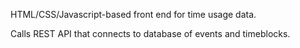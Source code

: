 HTML/CSS/Javascript-based front end for time usage data.

Calls REST API that connects to database of events and timeblocks.
